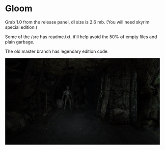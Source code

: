 # Gloom

Grab 1.0 from the release panel, dl size is 2.6 mb. (You will need skyrim special edition.)

Some of the /src has readme.txt, it'll help avoid the 50% of empty files and plain garbage.

The old master branch has legendary edition code.

![preview](dark-sse_k3N7K33sa8.jpg)
